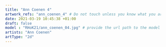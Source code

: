 ```yaml
---
title: "Ann Coenen 4"
artwork_refs: "ann_coenen_4" # Do not touch unless you know what you are doing
date: 2021-03-19 10:45:38 +01:00
draft: false
model : "RHoK21/ann_coenen_04.jpg" # provide the url path to the model
artists: "Ann Coenen"
artType: "2d"
---
```

